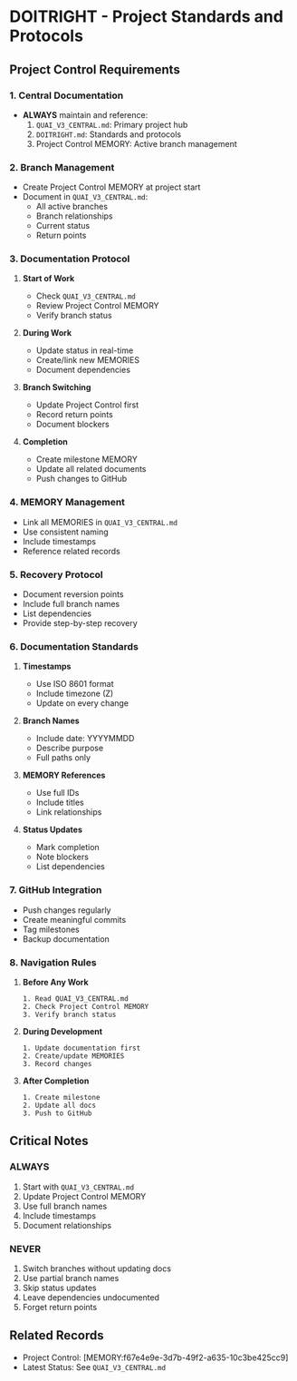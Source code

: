 # DOITRIGHT - Project Standards and Protocols

## Project Control Requirements

### 1. Central Documentation
- **ALWAYS** maintain and reference:
  1. `QUAI_V3_CENTRAL.md`: Primary project hub
  2. `DOITRIGHT.md`: Standards and protocols
  3. Project Control MEMORY: Active branch management

### 2. Branch Management
- Create Project Control MEMORY at project start
- Document in `QUAI_V3_CENTRAL.md`:
  * All active branches
  * Branch relationships
  * Current status
  * Return points

### 3. Documentation Protocol
1. **Start of Work**
   - Check `QUAI_V3_CENTRAL.md`
   - Review Project Control MEMORY
   - Verify branch status

2. **During Work**
   - Update status in real-time
   - Create/link new MEMORIES
   - Document dependencies

3. **Branch Switching**
   - Update Project Control first
   - Record return points
   - Document blockers

4. **Completion**
   - Create milestone MEMORY
   - Update all related documents
   - Push changes to GitHub

### 4. MEMORY Management
- Link all MEMORIES in `QUAI_V3_CENTRAL.md`
- Use consistent naming
- Include timestamps
- Reference related records

### 5. Recovery Protocol
- Document reversion points
- Include full branch names
- List dependencies
- Provide step-by-step recovery

### 6. Documentation Standards
1. **Timestamps**
   - Use ISO 8601 format
   - Include timezone (Z)
   - Update on every change

2. **Branch Names**
   - Include date: YYYYMMDD
   - Describe purpose
   - Full paths only

3. **MEMORY References**
   - Use full IDs
   - Include titles
   - Link relationships

4. **Status Updates**
   - Mark completion
   - Note blockers
   - List dependencies

### 7. GitHub Integration
- Push changes regularly
- Create meaningful commits
- Tag milestones
- Backup documentation

### 8. Navigation Rules
1. **Before Any Work**
   ```
   1. Read QUAI_V3_CENTRAL.md
   2. Check Project Control MEMORY
   3. Verify branch status
   ```

2. **During Development**
   ```
   1. Update documentation first
   2. Create/update MEMORIES
   3. Record changes
   ```

3. **After Completion**
   ```
   1. Create milestone
   2. Update all docs
   3. Push to GitHub
   ```

## Critical Notes

### ALWAYS
1. Start with `QUAI_V3_CENTRAL.md`
2. Update Project Control MEMORY
3. Use full branch names
4. Include timestamps
5. Document relationships

### NEVER
1. Switch branches without updating docs
2. Use partial branch names
3. Skip status updates
4. Leave dependencies undocumented
5. Forget return points

## Related Records
- Project Control: [MEMORY:f67e4e9e-3d7b-49f2-a635-10c3be425cc9]
- Latest Status: See `QUAI_V3_CENTRAL.md`
